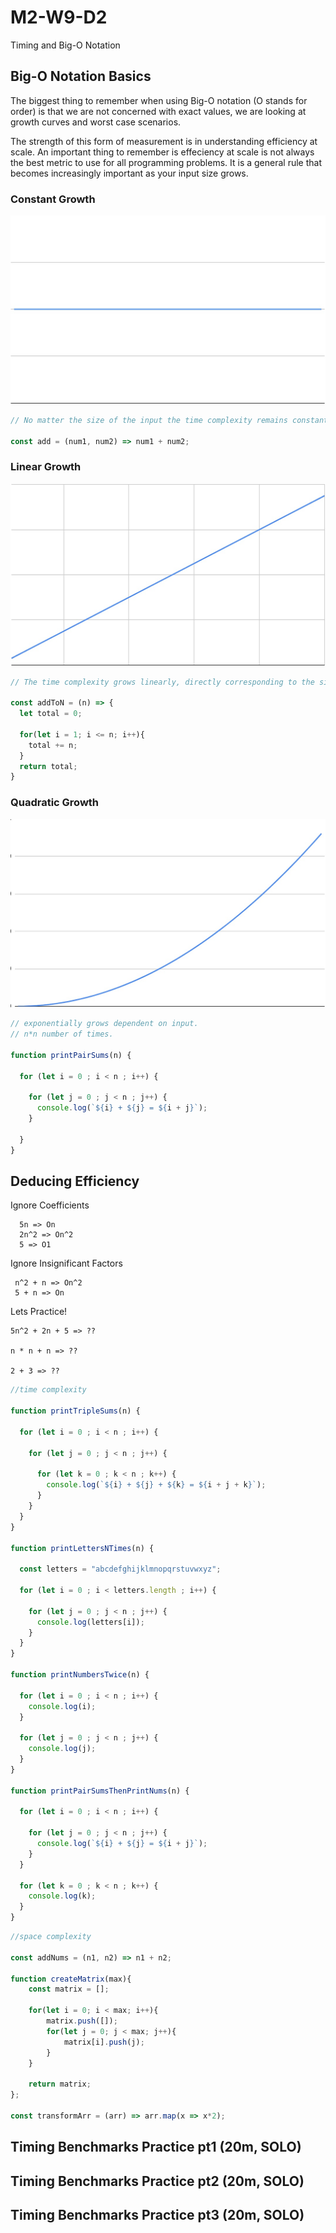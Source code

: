 # M2-W9-D2

Timing and Big-O Notation

## Big-O Notation Basics

The biggest thing to remember when using Big-O notation (O stands for order) is that
we are not concerned with exact values, we are looking at growth curves and
worst case scenarios.

The strength of this form of measurement is in understanding efficiency at scale. An important thing to remember is effeciency at scale is not always the best metric to use for all programming problems. It is a general rule that becomes increasingly important as your input size grows. 

### Constant Growth

![constant growth](./images/constant_growth.jpg)

```js
// No matter the size of the input the time complexity remains constant.

const add = (num1, num2) => num1 + num2;
```

### Linear Growth

![linear growth](./images/linear_growth.jpg)

```js
// The time complexity grows linearly, directly corresponding to the size of the input.

const addToN = (n) => {
  let total = 0;

  for(let i = 1; i <= n; i++){
    total += n;
  }
  return total;
}
```

### Quadratic Growth

![quadratic growth](./images/quadratic_growth.jpg)

```js
// exponentially grows dependent on input.
// n*n number of times.

function printPairSums(n) {

  for (let i = 0 ; i < n ; i++) {

    for (let j = 0 ; j < n ; j++) {
      console.log(`${i} + ${j} = ${i + j}`);
    }

  }
}
```

## Deducing Efficiency

Ignore Coefficients

```
  5n => On
  2n^2 => On^2
  5 => O1
```

Ignore Insignificant Factors

```
 n^2 + n => On^2
 5 + n => On
```

Lets Practice!
```
5n^2 + 2n + 5 => ??

n * n + n => ??

2 + 3 => ??
```


```js
//time complexity

function printTripleSums(n) {

  for (let i = 0 ; i < n ; i++) {

    for (let j = 0 ; j < n ; j++) {

      for (let k = 0 ; k < n ; k++) {
        console.log(`${i} + ${j} + ${k} = ${i + j + k}`);
      }
    }
  }
}

function printLettersNTimes(n) {

  const letters = "abcdefghijklmnopqrstuvwxyz";

  for (let i = 0 ; i < letters.length ; i++) {

    for (let j = 0 ; j < n ; j++) {
      console.log(letters[i]);
    }
  }
}

function printNumbersTwice(n) {

  for (let i = 0 ; i < n ; i++) {
    console.log(i);
  }

  for (let j = 0 ; j < n ; j++) {
    console.log(j);
  }
}

function printPairSumsThenPrintNums(n) {

  for (let i = 0 ; i < n ; i++) {

    for (let j = 0 ; j < n ; j++) {
      console.log(`${i} + ${j} = ${i + j}`);
    }
  }

  for (let k = 0 ; k < n ; k++) {
    console.log(k);
  }
}
```

```js
//space complexity

const addNums = (n1, n2) => n1 + n2;

function createMatrix(max){
    const matrix = [];

    for(let i = 0; i < max; i++){
        matrix.push([]);
        for(let j = 0; j < max; j++){
            matrix[i].push(j);
        }
    }

    return matrix;
};

const transformArr = (arr) => arr.map(x => x*2);
```

## Timing Benchmarks Practice pt1 (20m, SOLO)

## Timing Benchmarks Practice pt2 (20m, SOLO)

## Timing Benchmarks Practice pt3 (20m, SOLO)